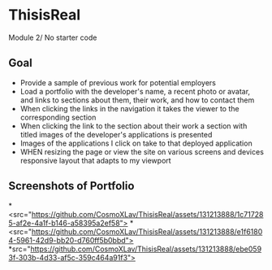 # ThisisReal
Module 2/ No starter code

## Goal
* Provide a sample of previous work for potential employers
* Load a portfolio with the developer's name, a recent photo or avatar, and links to sections about them, their work, and how to contact them
* When clicking the links in the navigation it takes the viewer to the corresponding section
* When clicking the link to the section about their work a section with titled images of the developer's applications is presented
* Images of the applications I click on take to that deployed application
* WHEN resizing the page or view the site on various screens and devices responsive layout that adapts to my viewport

## Screenshots of Portfolio
*<src="https://github.com/CosmoXLav/ThisisReal/assets/131213888/1c717285-af2e-4a1f-b146-a58395a2ef58">
*<src="https://github.com/CosmoXLav/ThisisReal/assets/131213888/e1f61804-5961-42d9-bb20-d760ff5b0bbd">
*src="https://github.com/CosmoXLav/ThisisReal/assets/131213888/ebe0593f-303b-4d33-af5c-359c464a91f3">

